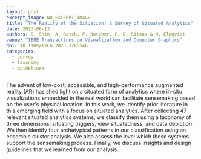 ```yaml
---
layout: post
excerpt_image: NO_EXCERPT_IMAGE
title: "The Reality of the Situation: A Survey of Situated Analytics"
date: 2023-06-13
authors: S. Shin, A. Batch, P. Butcher, P. D. Ritsos & N. Elmqvist
venue: "IEEE Transactions on Visualization and Computer Graphics"
doi: 10.1109/TVCG.2023.3285546
categories:
  - survey
  - taxonomy
  - guidelines
---
```

The advent of low-cost, accessible, and high-performance augmented reality (AR) has shed light on a situated form of analytics where in-situ visualizations embedded in the real world can facilitate sensemaking based on the user's physical location. In this work, we identify prior literature in this emerging field with a focus on situated analytics. After collecting 47 relevant situated analytics systems, we classify them using a taxonomy of three dimensions: situating triggers, view situatedness, and data depiction. We then identify four archetypical patterns in our classification using an ensemble cluster analysis. We also assess the level which these systems support the sensemaking process. Finally, we discuss insights and design guidelines that we learned from our analysis.
